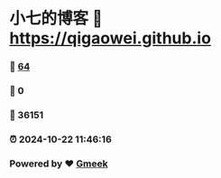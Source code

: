 # 小七的博客 :link: https://qigaowei.github.io 
### :page_facing_up: [64](https://qigaowei.github.io/tag.html) 
### :speech_balloon: 0 
### :hibiscus: 36151 
### :alarm_clock: 2024-10-22 11:46:16 
### Powered by :heart: [Gmeek](https://github.com/Meekdai/Gmeek)

